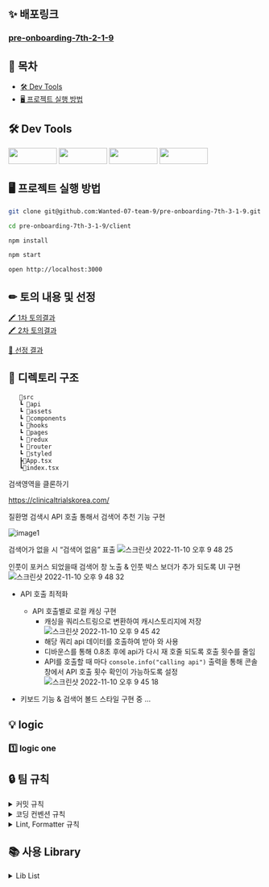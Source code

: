 ## **✨ 배포링크**

### [pre-onboarding-7th-2-1-9](https://wanted-07-team-9.github.io/wanted_assignment_02/)

## 📝 목차

- [🛠️ Dev Tools](https://github.com/Wanted-07-team-9/pre-onboarding-7th-2-2-9/wiki/_new?wiki%5Bname%5D=_Sidebar#%EF%B8%8F-dev-tools)
- [🖥 프로젝트 실행 방법](https://github.com/Wanted-07-team-9/pre-onboarding-7th-2-2-9/wiki/_new?wiki%5Bname%5D=_Sidebar#-%ED%94%84%EB%A1%9C%EC%A0%9D%ED%8A%B8-%EC%8B%A4%ED%96%89-%EB%B0%A9%EB%B2%95)

## 🛠️ Dev Tools

 <img height="32" width="96" src="https://img.shields.io/badge/TypeScript-3178C6?style=for-the-badge&logo=TypeScript&logoColor=white">
 <img height="32" width="96" src="https://img.shields.io/badge/HTML5-E34F26?style=for-the-badge&logo=HTML5&logoColor=white">
 <img height="32" width="96" src="https://img.shields.io/badge/styled-components-DB7093?style=flat&logo=styled-components&logoColor=white">
 <img height="32" width="96" src="https://img.shields.io/badge/npm-CB3837?logo=npm&logoColor=white&style=flat-square">

## **🖥 프로젝트 실행 방법**

```sh
git clone git@github.com:Wanted-07-team-9/pre-onboarding-7th-3-1-9.git

cd pre-onboarding-7th-3-1-9/client

npm install

npm start

open http://localhost:3000
```

## ✏ 토의 내용 및 선정

[🖍 1차 토의결과](https://github.com/Wanted-07-team-9/pre-onboarding-7th-3-1-9/discussions/1)  
[🖍 2차 토의결과](https://github.com/Wanted-07-team-9/pre-onboarding-7th-3-1-9/discussions/1)

[🥇 선정 결과](https://github.com/Wanted-07-team-9/pre-onboarding-7th-3-1-9/discussions/1)

## **📝 디렉토리 구조**

```
   📂src
   ┗ 📂api
   ┗ 📂assets
   ┗ 📂components
   ┗ 📂hooks
   ┗ 📂pages
   ┗ 📂redux
   ┗ 📂router
   ┗ 📂styled
   ┣📄App.tsx
   ┗📄index.tsx

```

검색영역을 클론하기

https://clinicaltrialskorea.com/

질환명 검색시 API 호출 통해서 검색어 추천 기능 구현

![image1](https://user-images.githubusercontent.com/104307213/201096343-42063cbe-9a8f-4c23-b5ee-7f21c2680f5d.gif)

검색어가 없을 시 “검색어 없음” 표출
![스크린샷 2022-11-10 오후 9 48 25](https://user-images.githubusercontent.com/104307213/201096740-6d9b8c85-4602-49fe-9de4-f6bb6afe5824.png)

인풋이 포커스 되었을때 검색어 창 노출 & 인풋 박스 보더가 추가 되도록 UI 구현
![스크린샷 2022-11-10 오후 9 48 32](https://user-images.githubusercontent.com/104307213/201097348-e3996839-4fd3-4af1-802a-456b4766a6db.png)

- API 호출 최적화

  - API 호출별로 로컬 캐싱 구현
    - 캐싱을 쿼리스트링으로 변환하여 캐시스토리지에 저장
      ![스크린샷 2022-11-10 오후 9 45 42](https://user-images.githubusercontent.com/104307213/201096796-f4d31e33-f12e-413c-b503-ce9e61878290.png)
    - 해당 쿼리 api 데이터를 호출하여 받아 와 사용
    - 디바운스를 통해 0.8초 후에 api가 다시 재 호줄 되도록 호출 횟수를 줄임
    - API를 호출할 때 마다 `console.info("calling api")` 출력을 통해 콘솔창에서 API 호출 횟수 확인이 가능하도록 설정
      ![스크린샷 2022-11-10 오후 9 45 18](https://user-images.githubusercontent.com/104307213/201096843-0e5beada-5da2-4c60-aa66-0090903c748a.png)

- 키보드 기능 & 검색어 볼드 스타일 구현 중 ...

## 💡 logic

### :one: logic one

## 🔒 팀 규칙

<details>
<summary>커밋 규칙</summary>
<div markdown="1">

## commit message 규칙

⭐ feat : 새로운 기능에 대한 커밋

🎨 ui : 새로운 CSS관련 디자인에 대한 커밋

🛠 fix : 버그 수정에 대한 커밋

🧱 build : 빌드 관련 파일 수정에 대한 커밋

👏 chore : 파일 이동, 파일명 수정, 변수 제거 등의 자잘한 수정에 대한 커밋

⚒ refactor : 코드 리팩토링에 대한 커밋

📝 style : 공백 제거와 같은, 코드 스타일 혹은 포맷 등에 관한 커밋

✏ docs : 문서 수정에 대한 커밋

💡 ci : CI관련 설정 수정에 대한 커밋

🚫 제목 끝에 마침표 금지 ⚠ 무엇을 했는지 명확하게 작성

🚫 제목 끝에 마침표 금지
⚠ 무엇을 했는지 명확하게 작성

</div>
</details>

<details>
<summary>코딩 컨벤션 규칙</summary>
<div markdown="1">

## 코딩 컨벤션

- 컴포넌트의 ID사용은 지양한다.
- react의 state는 여러개 사용시 최소 집합을 찾아 사용한다.
- 컴포넌트의 이벤트에서 불필요한 익명함수를 사용하지 않는다. (예시: 함수의 인자가 event 하나인 경우)
- 코드를 설명하는 주석은 가급적 사용하지 않는다.
- 상수는 영문 대문자 스네이크 표기법(Snake case)를 사용한다.(예시: SYMBOLIC_CONSTANTS)
- 반환 값이 불린인 함수는 'is'로 시작한다
- 반환 값의 유무를 이용하는 변수는 has로 시작한다
- const와 let은 사용 시점에 선언 및 할당한다.
- 함수는 사용 전에 선언해야 하며, 함수 선언문은 변수 선언문 다음에 오도록 한다.
- 이벤트 핸들러는 'on'으로 시작한다.
- 한 줄짜리 블록일 경우라도 {}를 생략하지 않으며 명확히 줄 바꿈 하여 사용한다.

</div>
</details>

<details>
<summary>Lint, Formatter 규칙</summary>
<div markdown="1">

## Prettier, ESLint 규칙

##### prettier

```
  printWidth: 100, // printWidth default 80 => 100 으로 변경
  singleQuote: true, // "" => ''
  arrowParens: 'avoid', // arrow function parameter가 하나일 경우 괄호 생략
```

##### ESLint

```
  printWidth: 100, // printWidth default 80 => 100 으로 변경
  singleQuote: true, // "" => ''
  arrowParens: 'avoid', // arrow function parameter가 하나일 경우 괄호 생략
```

</div>
</details>

## 📚 사용 Library

<details>
<summary>Lib List</summary>
<div markdown="1">

### 공통 Lib

- eslint
- eslint-config-prettier
- husky
- prettier

### production

- react-router-dom
- axios

### dev

- tailwindcss
</div>
</details>
